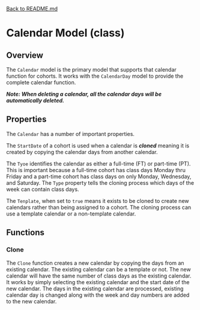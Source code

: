 [Back to README.md](/README.md)

# Calendar Model (class)

## Overview

The `Calendar` model is the primary model that supports that calendar function for cohorts. It works with the `CalendarDay` model to provide the complete calendar function.

***Note: When deleting a calendar, all the calendar days will be automatically deleted.***

## Properties

The `Calendar` has a number of important properties.

The `StartDate` of a cohort is used when a calendar is ***cloned*** meaning it is created by copying the calendar days from another calendar.

The `Tyoe` identifies the calendar as either a full-time (FT) or part-time (PT). This is important because a full-time cohort has class days Monday thru Friday and a part-time cohort has class days on only Monday, Wednesday, and Saturday. The `Type` property tells the cloning process which days of the week can contain class days.

The `Tenplate`, when set to `true` means it exists to be cloned to create new calendars rather than being assigned to a cohort. The cloning process can use a template calendar or a non-template calendar.

## Functions

### Clone

The `Clone` function creates a new calendar by copying the days from an existing calendar. The existing calendar can be a template or not. The new calendar will have the same number of class days as the existing calendar. It works by simply selecting the existing calendar and the start date of the new calendar. The days in the existing calendar are processed, existing calendar day is changed along with the week and day numbers are added to the new calendar.